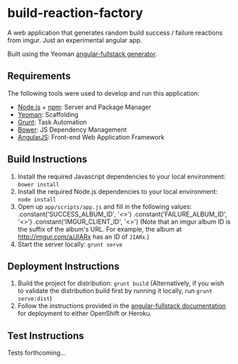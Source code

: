 build-reaction-factory
======================

A web application that generates random build success / failure reactions from imgur.  Just an experimental angular app.

Built using the Yeoman [angular-fullstack generator](https://www.npmjs.org/package/generator-angular-fullstack).

Requirements
------------

The following tools were used to develop and run this application:

- [Node.js](http://nodejs.org/) + [npm](https://www.npmjs.org/): Server and Package Manager
- [Yeoman](http://yeoman.io/): Scaffolding
- [Grunt](http://gruntjs.com/): Task Automation
- [Bower](http://bower.io/): JS Dependency Management
- [AngularJS](https://angularjs.org/): Front-end Web Application Framework

Build Instructions
------------------

1. Install the required Javascript dependencies to your local environment: `bower install`
2. Install the required Node.js dependencies to your local environment: `node install`
3. Open up `app/scripts/app.js` and fill in the following values:
  .constant('SUCCESS_ALBUM_ID', '<<INSERT IMGUR SUCCESS ALBUM ID HERE>>')
  .constant('FAILURE_ALBUM_ID', '<<INSERT IMGURE FAILURE ALBUM ID HERE>>')
  .constant('IMGUR_CLIENT_ID', '<<INSERT YOUR OWN IMGUR API CLIENT ID HERE>>')
(Note that an imgur album ID is the suffix of the album's URL.  For example, the album at http://imgur.com/a/JIARx has an ID of `JIARx`.)
4. Start the server locally: `grunt serve`

Deployment Instructions
-----------------------
1. Build the project for distribution: `grunt build`
(Alternatively, if you wish to validate the distribution build first by running it locally, run `grunt serve:dist`)
2. Follow the instructions provided in the [angular-fullstack documentation](https://www.npmjs.org/package/generator-angular-fullstack) for deployment to either OpenShift or Heroku.

Test Instructions
-----------------

Tests forthcoming...
